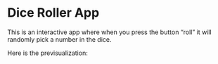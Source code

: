 # Dice Roller App

This is an interactive app where when you press the button “roll” it will randomly pick a number in the dice.

Here is the previsualization:

